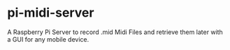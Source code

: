 # pi-midi-server
A Raspberry Pi Server to record .mid Midi Files and retrieve them later with a GUI for any mobile device.
